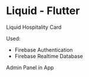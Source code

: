 # Liquid - Flutter

Liquid Hospitality Card

Used:
- Firebase Authentication
- Firebase Realtime Database

Admin Panel in App
